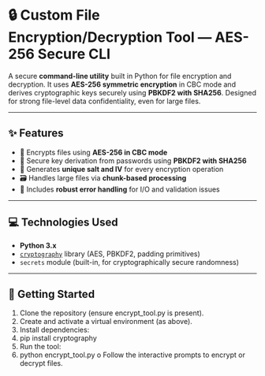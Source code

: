 # 🔒 Custom File Encryption/Decryption Tool — AES-256 Secure CLI

A secure **command-line utility** built in Python for file encryption and decryption. It uses **AES-256 symmetric encryption** in CBC mode and derives cryptographic keys securely using **PBKDF2 with SHA256**. Designed for strong file-level data confidentiality, even for large files.

---

## ✨ Features

- 🔐 Encrypts files using **AES-256 in CBC mode**
- 🔑 Secure key derivation from passwords using **PBKDF2 with SHA256**
- 🧂 Generates **unique salt and IV** for every encryption operation
- 🗃️ Handles large files via **chunk-based processing**
- 🧪 Includes **robust error handling** for I/O and validation issues

---

## 💻 Technologies Used

- **Python 3.x**
- [`cryptography`](https://pypi.org/project/cryptography/) library (AES, PBKDF2, padding primitives)
- `secrets` module (built-in, for cryptographically secure randomness)

---

## 🚀 Getting Started

1.	Clone the repository (ensure encrypt_tool.py is present).
2.	Create and activate a virtual environment (as above).
3.	Install dependencies:
4.	pip install cryptography
5.	Run the tool:
6.	python encrypt_tool.py
               o	Follow the interactive prompts to encrypt or decrypt files.
